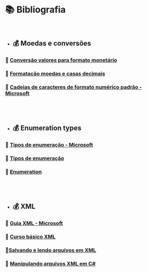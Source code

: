 ﻿# 📚 Bibliografia 


<br>


- ## 💰 Moedas e conversões
### 🔗 [Conversão valores para formato monetário](https://www.macoratti.net/17/11/c_curform1.htm)
### 🔗 [Formatação moedas e casas decimais](https://www.blogson.com.br/como-formatar-moeda-ou-casas-decimais-no-c-sharp-c/#:~:text=Uma%20forma%20bem%20simples%20de,moeda%20corrente%20configurada%20pelo%20usu%C3%A1rio)
### 🔗 [Cadeias de caracteres de formato numérico padrão - Microsoft](https://docs.microsoft.com/pt-br/dotnet/standard/base-types/standard-numeric-format-strings)
### 

<br>
<br>


- ## 💰 Enumeration types

### 🔗 [Tipos de enumeração - Microsoft ](https://docs.microsoft.com/pt-br/dotnet/csharp/language-reference/builtin-types/enum)
### 🔗 [Tipos de enumeração](https://www.tutorialsteacher.com/csharp/csharp-enum)
### 🔗 [Enumeration](https://www.geeksforgeeks.org/c-sharp-enumeration-or-enum/)
### 

<br>
<br>

- ## 💰 XML 

### 🔗 [Guia XML - Microsoft ](https://docs.microsoft.com/pt-br/dotnet/csharp/language-reference/xmldoc/recommended-tags)
### 🔗 [Curso básico XML](https://www.macoratti.net/12/09/xml_cur2.htm#:~:text=Para%20criar%20um%20novo%20arquivo,Markup%20Language%20(XML)%201.0.)
### 🔗[Salvando e lendo arquivos em XML](https://www.macoratti.net/14/11/c_xml1.htm)
### 🔗 [Manipulando arquivos XML em C#](http://www.linhadecodigo.com.br/artigo/3449/manipulando-arquivos-xml-em-csharp.aspx)